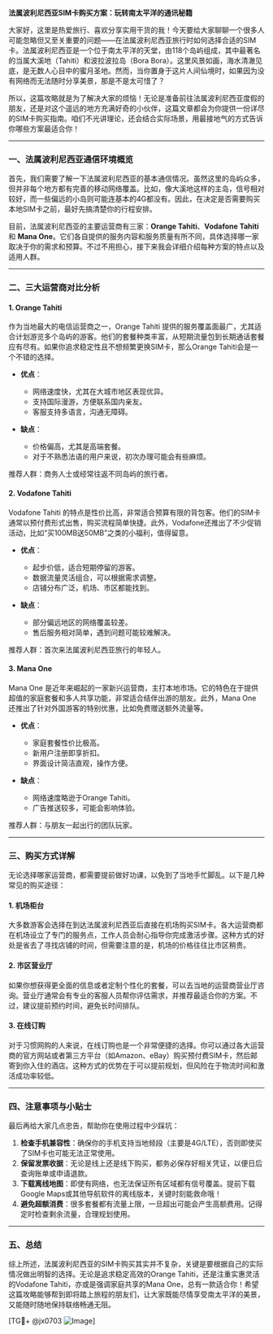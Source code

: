 **法属波利尼西亚SIM卡购买方案：玩转南太平洋的通讯秘籍**

大家好，这里是热爱旅行、喜欢分享实用干货的我！今天要给大家聊聊一个很多人可能忽略但又至关重要的问题——在法属波利尼西亚旅行时如何选择合适的SIM卡。法属波利尼西亚是一个位于南太平洋的天堂，由118个岛屿组成，其中最著名的当属大溪地（Tahiti）和波拉波拉岛（Bora Bora）。这里风景如画，海水清澈见底，是无数人心目中的蜜月圣地。然而，当你置身于这片人间仙境时，如果因为没有网络而无法随时分享美景，那是不是太可惜了？

所以，这篇攻略就是为了解决大家的烦恼！无论是准备前往法属波利尼西亚度假的朋友，还是对这个遥远的地方充满好奇的小伙伴，这篇文章都会为你提供一份详尽的SIM卡购买指南。咱们不光讲理论，还会结合实际场景，用最接地气的方式告诉你哪些方案最适合你！

---

### **一、法属波利尼西亚通信环境概览**
首先，我们需要了解一下法属波利尼西亚的基本通信情况。虽然这里的岛屿众多，但并非每个地方都有完善的移动网络覆盖。比如，像大溪地这样的主岛，信号相对较好，而一些偏远的小岛则可能连基本的4G都没有。因此，在决定是否需要购买本地SIM卡之前，最好先搞清楚你的行程安排。

目前，法属波利尼西亚的主要运营商有三家：**Orange Tahiti**、**Vodafone Tahiti** 和 **Mana One**。它们各自提供的服务内容和服务质量有所不同，具体选择哪一家取决于你的需求和预算。不过不用担心，接下来我会详细介绍每种方案的特点以及适用人群。

---

### **二、三大运营商对比分析**
#### 1. Orange Tahiti
作为当地最大的电信运营商之一，Orange Tahiti 提供的服务覆盖面最广，尤其适合计划游览多个岛屿的游客。他们的套餐种类丰富，从短期流量包到长期通话套餐应有尽有。如果你追求稳定性且不想频繁更换SIM卡，那么Orange Tahiti会是一个不错的选择。

- **优点**：
  - 网络速度快，尤其在大城市地区表现优异。
  - 支持国际漫游，方便联系国内亲友。
  - 客服支持多语言，沟通无障碍。

- **缺点**：
  - 价格偏高，尤其是高端套餐。
  - 对于不熟悉法语的用户来说，初次办理可能会有些麻烦。

推荐人群：商务人士或经常往返不同岛屿的旅行者。

#### 2. Vodafone Tahiti
Vodafone Tahiti 的特点是性价比高，非常适合预算有限的背包客。他们的SIM卡通常以预付费形式出售，购买流程简单快捷。此外，Vodafone还推出了不少促销活动，比如“买100MB送50MB”之类的小福利，值得留意。

- **优点**：
  - 起步价低，适合短期停留的游客。
  - 数据流量灵活组合，可以根据需求调整。
  - 店铺分布广泛，机场、市区都能找到。

- **缺点**：
  - 部分偏远地区的网络覆盖较差。
  - 售后服务相对简单，遇到问题可能较难解决。

推荐人群：首次来法属波利尼西亚旅行的年轻人。

#### 3. Mana One
Mana One 是近年来崛起的一家新兴运营商，主打本地市场。它的特色在于提供超值的家庭套餐和多人共享功能，非常适合结伴出游的朋友。此外，Mana One 还推出了针对外国游客的特别优惠，比如免费赠送额外流量等。

- **优点**：
  - 家庭套餐性价比极高。
  - 新用户注册即享折扣。
  - 界面设计简洁直观，操作方便。

- **缺点**：
  - 网络速度略逊于Orange Tahiti。
  - 广告推送较多，可能会影响体验。

推荐人群：与朋友一起出行的团队玩家。

---

### **三、购买方式详解**
无论选择哪家运营商，都需要提前做好功课，以免到了当地手忙脚乱。以下是几种常见的购买途径：

#### 1. 机场柜台
大多数游客会选择在到达法属波利尼西亚后直接在机场购买SIM卡。各大运营商都在机场设立了专门的服务点，工作人员会耐心指导你完成激活步骤。这种方式的好处是省去了寻找店铺的时间，但需要注意的是，机场的价格往往比市区稍贵。

#### 2. 市区营业厅
如果你想获得更全面的信息或者定制个性化的套餐，可以去当地的运营商营业厅咨询。营业厅通常会有专业的客服人员帮你评估需求，并推荐最适合你的方案。不过，建议提前预约时间，避免长时间排队。

#### 3. 在线订购
对于习惯网购的人来说，在线订购也是一个非常便捷的选择。你可以通过各大运营商的官方网站或者第三方平台（如Amazon、eBay）购买预付费SIM卡，然后邮寄到你入住的酒店。这种方式的优势在于可以提前规划，但风险在于物流时间和激活成功率较低。

---

### **四、注意事项与小贴士**
最后再给大家几点忠告，帮助你在使用过程中少踩坑：

1. **检查手机兼容性**：确保你的手机支持当地频段（主要是4G/LTE），否则即使买了SIM卡也可能无法正常使用。
2. **保留发票收据**：无论是线上还是线下购买，都务必保存好相关凭证，以便日后查询账单或申请退款。
3. **下载离线地图**：即使有网络，也无法保证所有区域都有信号覆盖。提前下载Google Maps或其他导航软件的离线版本，关键时刻能救命哦！
4. **避免超额消费**：很多套餐都有流量上限，一旦超出可能会产生高额费用。记得定时检查剩余流量，合理规划使用。

---

### **五、总结**
综上所述，法属波利尼西亚的SIM卡购买其实并不复杂，关键是要根据自己的实际情况做出明智的选择。无论是追求稳定高效的Orange Tahiti，还是注重实惠灵活的Vodafone Tahiti，亦或是强调家庭共享的Mana One，总有一款适合你！希望这篇攻略能够帮到即将踏上旅程的朋友们，让大家既能尽情享受南太平洋的美景，又能随时随地保持联络畅通无阻。

[TG💪+ @jx0703 ![Image](https://github.com/user-attachments/assets/dbca1d08-cadb-493c-b0ec-ad6f7a83f270)]